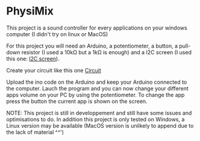 # PhysiMix

This project is a sound controller for every applications on your windows computer (I didn't try on linux or MacOS)

For this project you will need an Arduino, a potentiometer, a button, a pull-down resistor (I used a 10kΩ but a 1kΩ is enough) and a I2C screen (I used this one: [I2C screen](https://www.amazon.fr/gp/product/B09BFK48GJ/ref=ppx_yo_dt_b_asin_title_o00_s00?ie=UTF8&th=1)).

Create your circuit like this one [Circuit](https://github.com/ThierryBissel/PhysiMix/blob/main/images/Circuit.png)

Upload the ino code on the Arduino and keep  your Arduino connected to the computer. Lauch the program and you can now change  your different apps volume on your PC by using the potentiometer. To change the app press the button the current app is shown on the screen.


NOTE: This project is still in developpement and still have some issues and optimisations to do. In addition this project is only tested on Windows, a Linux version may be available (MacOS version is unlikely to append due to the lack of material ^^')